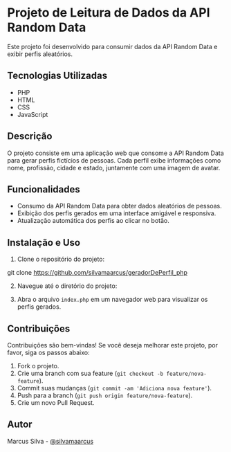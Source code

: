 # Projeto de Leitura de Dados da API Random Data

Este projeto foi desenvolvido para consumir dados da API Random Data e exibir perfis aleatórios.

## Tecnologias Utilizadas

- PHP
- HTML
- CSS
- JavaScript

## Descrição

O projeto consiste em uma aplicação web que consome a API Random Data para gerar perfis fictícios de pessoas. Cada perfil exibe informações como nome, profissão, cidade e estado, juntamente com uma imagem de avatar.

## Funcionalidades

- Consumo da API Random Data para obter dados aleatórios de pessoas.
- Exibição dos perfis gerados em uma interface amigável e responsiva.
- Atualização automática dos perfis ao clicar no botão.

## Instalação e Uso

1. Clone o repositório do projeto:

git clone https://github.com/silvamaarcus/geradorDePerfil_php


2. Navegue até o diretório do projeto:

3. Abra o arquivo `index.php` em um navegador web para visualizar os perfis gerados.

## Contribuições

Contribuições são bem-vindas! Se você deseja melhorar este projeto, por favor, siga os passos abaixo:

1. Fork o projeto.
2. Crie uma branch com sua feature (`git checkout -b feature/nova-feature`).
3. Commit suas mudanças (`git commit -am 'Adiciona nova feature'`).
4. Push para a branch (`git push origin feature/nova-feature`).
5. Crie um novo Pull Request.

## Autor

Marcus Silva - [@silvamaarcus](https://github.com/silvamaarcus)
